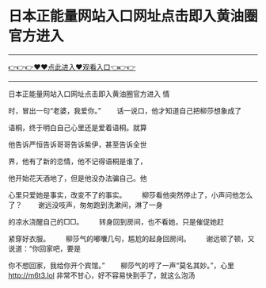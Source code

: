 # 日本正能量网站入口网址点击即入黄油圈官方进入

<hr/><a href="https://github.com/sikiuc/genj/issues/1">👉👉👉♥♥点此进入♥观看入口👈👉👉</a><hr/>

日本正能量网站入口网址点击即入黄油圈官方进入
情

时，冒出一句“老婆，我爱你。”
　　话一说口，他才知道自己把柳莎想象成了

语桐，终于明白自己心里还是爱着语桐。就算

他告诉严恒告诉哥哥告诉紫伊，甚至告诉全世

界，他有了新的恋情，他不记得语桐是谁了，

他开始花天酒地了，但是他没办法骗自己。他

心里只爱她是事实，改变不了的事实。
　　柳莎看他突然停止了，小声问他怎么了？
　　谢远没吱声，匆匆跑到洗漱间，淋了一身

的凉水浇醒自己的□□。
　　转身回到房间，也不看她，只是催促她赶

紧穿好衣服。
　　柳莎气的嘟囔几句，尴尬的起身回房间。
　　谢远顿了顿，又说道：“你回家吧，要是

你不想回家，我给你开个宾馆。”
　　柳莎气的哼了一声“莫名其妙。”，心里
http://m6t3.lol
非常不甘心，好不容易快到手了，就这么泡汤

